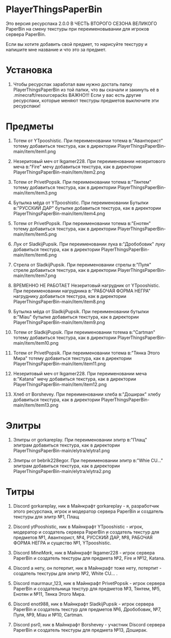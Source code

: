 # PlayerThingsPaperBin
 Это версия ресурспака 2.0.0 В ЧЕСТЬ ВТОРОГО СЕЗОНА ВЕЛИКОГО PaperBin на смену текстуры
 при переименовывании для игроков сервера PaperBin.

 Если вы хотите добавить свой предмет, то нарисуйте текстуру и напишите мне название и что это за предмет.

# Установка
 1. Чтобы ресурспак заработал вам нужно достать папку PlayerThingsPaperBin из той папки,
 что вы скачали и закинуть её в .minecraft/resourcepacks
 ВАЖНО!!! Если у вас есть другие ресурспаки, которые меняют текстуры предметов выключите эти ресурспаки!

# Предметы
 1. Тотем от YTpooshistic. При переименовании тотема в:"Авантюрист" 
 тотему добавиться текстура, как в директории PlayerThingsPaperBin-main/item/item1.png

 2. Незеритовый меч от lkgamer228. При переименовании незеритового меча в:"Fire"
 мечу добавиться текстура, как в директории PlayerThingsPaperBin-main/item/item2.png

 3. Тотем от PrivetPopsik. При переименовании тотема в:"Тянтем"
 тотему добавиться текстура, как в директории PlayerThingsPaperBin-main/item/item3.png

 4. Бутылка мёда от YTpooshistic. При переименовании Бутылки в:"РУССКИЙ ДАР"
 бутылке добавиться текстура, как в директории PlayerThingsPaperBin-main/item/item4.png

 5. Тотем от PrivetPopsik. При переименовании тотема в:"Енотян"
 тотему добавиться текстура, как в директории PlayerThingsPaperBin-main/item/item5.png

 6. Лук от SladkijPupsik. При переименовании лука в:"Дробобовик"
 луку добавиться текстура, как в директории PlayerThingsPaperBin-main/item/item6.png

 7. Стрела от SladkijPupsik. При переименовании стрелы в:"Пуля"
 стреле добавиться текстура, как в директории PlayerThingsPaperBin-main/item/item7.png

 8. ВРЕМЕННО НЕ РАБОТАЕТ Незеритовый нагрудник от YTpooshistic. При переименовании
 нагрудника в:"РАБОЧАЯ ФОРМА НЕГРА" нагруднику добавиться текстура, как в директории
 PlayerThingsPaperBin-main/item/item8.png

 9. Бутылка мёда от SladkijPupsik. При переименовании бутылки в:"Miau"
 бутылке добавиться текстура, как в директории PlayerThingsPaperBin-main/item/item9.png

 10. Тотем от SladkijPupsik. При переименовании тотема в:"Cartman"
 тотему добавиться текстура, как в директории PlayerThingsPaperBin-main/item/item10.png

 11. Тотем от PrivetPopsik. При переименовании тотема в:"Тянка Этого Мира"
 тотему добавиться текстура, как в директории PlayerThingsPaperBin-main/item/item11.png

 12. Незеритовый меч от lkgamer228. При переименовании меча в:"Katana"
 мечу добавиться текстура, как в директории PlayerThingsPaperBin-main/item/item12.png

 13. Хлеб от Borshevey. При переименовании хлеба в:"Доширак"
 хлебу добавиться текстура, как в директории PlayerThingsPaperBin-main/item/item13.png

# Элитры
 1. Элитры от gorkareplay. При переименовании элитр в:"Плащ" элитрам
 добавиться текстура, как в директории PlayerThingsPaperBin-main/elytra/elytra1.png
 
 2. Элитры от bebrik228egor. При переименовании элитр в:"Whie CU..."
 элитрам добавиться текстура, как в директории PlayerThingsPaperBin-main/elytra/elytra2.png
 
# Титры
 1. Discord gorkareplay, ник в Майнкрафт gorkareplay - я, разработчик этого ресурспака,
 игрок и модератор сервера PaperBin и создатель текстуры для элитр №1, Плащ
 
 2. Discord ytPooshistic, ник в Майнкрафт YTpooshistic - игрок, модератор и создатель
 сервера PaperBin и создатель текстур для предметов №1, Авантюрист, №4, РУССКИЙ ДАР, №8,
 РАБОЧАЯ ФОРМА НЕГРА и существо №1, YTpooshistic.

 3. Discord _MineMark_, ник в Майнкрафт lkgamer228 - игрок сервера PaperBin
 и создатель текстуры для предмета №2, Fire и №12, Katana.

 4. Discord а нету, он потерпит, ник в Майнкрафт тоже нету, потерпит - создатель
 текстуры для элитр №2, White CU... .

 5. Discord maurmaur_123, ник в Майнкрафт PrivetPopsik - игрок сервера PaperBin
 и создательница текстур для предметов №3, Тянтем, №5, Енотян и №11, Тянка Этого Мира.

 6. Discord enot988, ник в Майнкрафт SladkijPupsik - игрок сервера PaperBin
 и создатель текстур для предметов №6, Дробобовик, №7, Пуля, №9, Miau и №10, Cartman.

 7. Discord psr0, ник в Майнкрафт Borshevey - участник Discord сервера PaperBin и создатель
 текстуры для предмета №13, Доширак.